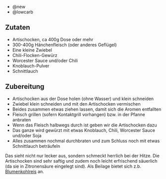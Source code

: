 - @new
- @lowcarb

## Zutaten
- Artischocken, ca 400g Dose oder mehr
- 300-400g Hänchenfleisch (oder anderes Geflügel)
- Eine kleine Zwiebel
- Chili-Flocken-Gewürz
- Worcester Sauce und/oder Chili
- Knoblauch-Pulver
- Schnittlauch

## Zubereitung
- Artischocken aus der Dose holen (ohne Wasser) und klein schneiden
- Zwiebel klein schneiden und mit den Artischocken vermischen
- Beides zusammen etwas ziehen lassen, damit sich die Aromen entfallten
- Fleisch grillen (sofern Kontaktgrill vorhangen) bzw. in der Pfanne anbraten
- Wenn das Fleisch halbwegs durch ist geben wir die Artischocken dazu
- Das ganze wird gewürzt mit etwas Knoblauch, Chili, Worcester Sauce und/oder Soja
- Alles zusammen nochmal durchbraten und zum Schluss noch mit etwas Schnittlauch beträufeln

Das sieht nicht nur lecker aus, sondern schmeckt herrlich bei der Hitze. Die Artischocken sind sehr saftig und zudem noch leicht erfrischend säuerlich (da sie in Zitronensäure eingelegt sind). Als Beilage bietet sich z.b. [Blumenkohlreis](/beilagen/Blumenkohlreis) an.
